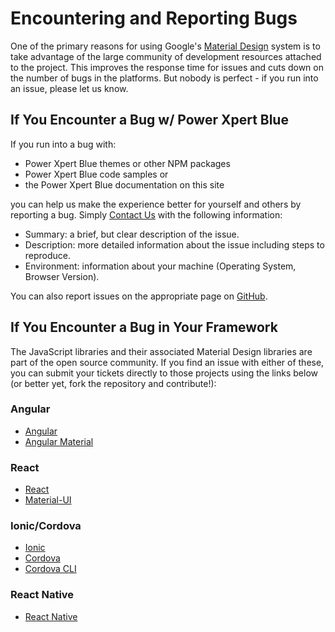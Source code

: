 # Encountering and Reporting Bugs

One of the primary reasons for using Google's [Material Design](https://material.io/) system is to take advantage of the large community of development resources attached to the project. This improves the response time for issues and cuts down on the number of bugs in the platforms. But nobody is perfect - if you run into an issue, please let us know.

## If You Encounter a Bug w/ Power Xpert Blue
If you run into a bug with:
* Power Xpert Blue themes or other NPM packages
* Power Xpert Blue code samples or
* the Power Xpert Blue documentation on this site

you can help us make the experience better for yourself and others by reporting a bug. Simply <a href="mailto:pxblue@eaton.com">Contact Us</a> with the following information:
* Summary: a brief, but clear description of the issue.
* Description: more detailed information about the issue including steps to reproduce.
* Environment: information about your machine (Operating System, Browser Version).

You can also report issues on the appropriate page on [GitHub](https://github.com/pxblue).

## If You Encounter a Bug in Your Framework
The JavaScript libraries and their associated Material Design libraries are part of the open source community. If you find an issue with either of these, you can submit your tickets directly to those projects using the links below (or better yet, fork the repository and contribute!):

### Angular
* [Angular](https://github.com/angular/angular/issues)
* [Angular Material](https://github.com/angular/material2)

### React
* [React](https://github.com/facebook/react/issues)
* [Material-UI](https://github.com/mui-org/material-ui/issues)

### Ionic/Cordova
* [Ionic](https://github.com/ionic-team/ionic/issues)
* [Cordova](https://github.com/apache/cordova/issues)
* [Cordova CLI](https://github.com/apache/cordova-cli/issues)

### React Native
* [React Native](https://github.com/facebook/react-native/issues)
